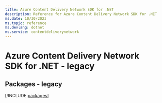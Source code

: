 ```yaml
---
title: Azure Content Delivery Network SDK for .NET
description: Reference for Azure Content Delivery Network SDK for .NET
ms.date: 10/30/2023
ms.topic: reference
ms.devlang: dotnet
ms.service: contentdeliverynetwork
---
```

# Azure Content Delivery Network SDK for .NET - legacy
## Packages - legacy
[!INCLUDE [packages](content-delivery-network-index.md)]